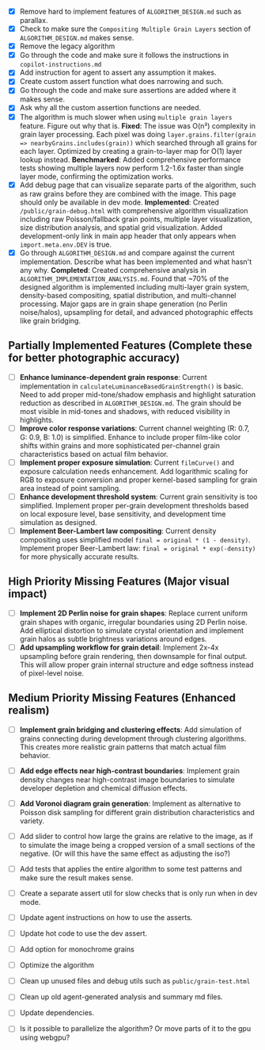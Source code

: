 - [x] Remove hard to implement features of `ALGORITHM_DESIGN.md` such as parallax.
- [x] Check to make sure the `Compositing Multiple Grain Layers` section of `ALGORITHM_DESIGN.md` makes sense.
- [x] Remove the legacy algorithm
- [x] Go through the code and make sure it follows the instructions in `copilot-instructions.md`
- [x] Add instruction for agent to assert any assumption it makes.
- [x] Create custom assert function what does narrowing and such.
- [x] Go through the code and make sure assertions are added where it makes sense.
- [x] Ask why all the custom assertion functions are needed.
- [x] The algorithm is much slower when using `multiple grain layers` feature. Figure out why that is. **Fixed**: The issue was O(n²) complexity in grain layer processing. Each pixel was doing `layer.grains.filter(grain => nearbyGrains.includes(grain))` which searched through all grains for each layer. Optimized by creating a grain-to-layer map for O(1) layer lookup instead. **Benchmarked**: Added comprehensive performance tests showing multiple layers now perform 1.2-1.6x faster than single layer mode, confirming the optimization works.
- [x] Add debug page that can visualize separate parts of the algorithm, such as raw grains before they are combined with the image. This page should only be available in dev mode. **Implemented**: Created `/public/grain-debug.html` with comprehensive algorithm visualization including raw Poisson/fallback grain points, multiple layer visualization, size distribution analysis, and spatial grid visualization. Added development-only link in main app header that only appears when `import.meta.env.DEV` is true.
- [x] Go through `ALGORITHM_DESIGN.md` and compare against the current implementation. Describe what has been implemented and what hasn't any why. **Completed**: Created comprehensive analysis in `ALGORITHM_IMPLEMENTATION_ANALYSIS.md`. Found that ~70% of the designed algorithm is implemented including multi-layer grain system, density-based compositing, spatial distribution, and multi-channel processing. Major gaps are in grain shape generation (no Perlin noise/halos), upsampling for detail, and advanced photographic effects like grain bridging.

## Partially Implemented Features (Complete these for better photographic accuracy)

- [ ] **Enhance luminance-dependent grain response**: Current implementation in `calculateLuminanceBasedGrainStrength()` is basic. Need to add proper mid-tone/shadow emphasis and highlight saturation reduction as described in `ALGORITHM_DESIGN.md`. The grain should be most visible in mid-tones and shadows, with reduced visibility in highlights.
- [ ] **Improve color response variations**: Current channel weighting (R: 0.7, G: 0.9, B: 1.0) is simplified. Enhance to include proper film-like color shifts within grains and more sophisticated per-channel grain characteristics based on actual film behavior.
- [ ] **Implement proper exposure simulation**: Current `filmCurve()` and exposure calculation needs enhancement. Add logarithmic scaling for RGB to exposure conversion and proper kernel-based sampling for grain area instead of point sampling.
- [ ] **Enhance development threshold system**: Current grain sensitivity is too simplified. Implement proper per-grain development thresholds based on local exposure level, base sensitivity, and development time simulation as designed.
- [ ] **Implement Beer-Lambert law compositing**: Current density compositing uses simplified model `final = original * (1 - density)`. Implement proper Beer-Lambert law: `final = original * exp(-density)` for more physically accurate results.

## High Priority Missing Features (Major visual impact)

- [ ] **Implement 2D Perlin noise for grain shapes**: Replace current uniform grain shapes with organic, irregular boundaries using 2D Perlin noise. Add elliptical distortion to simulate crystal orientation and implement grain halos as subtle brightness variations around edges.
- [ ] **Add upsampling workflow for grain detail**: Implement 2x-4x upsampling before grain rendering, then downsample for final output. This will allow proper grain internal structure and edge softness instead of pixel-level noise.

## Medium Priority Missing Features (Enhanced realism)

- [ ] **Implement grain bridging and clustering effects**: Add simulation of grains connecting during development through clustering algorithms. This creates more realistic grain patterns that match actual film behavior.
- [ ] **Add edge effects near high-contrast boundaries**: Implement grain density changes near high-contrast image boundaries to simulate developer depletion and chemical diffusion effects.
- [ ] **Add Voronoi diagram grain generation**: Implement as alternative to Poisson disk sampling for different grain distribution characteristics and variety.

- [ ] Add slider to control how large the grains are relative to the image, as if to simulate the image being a cropped version of a small sections of the negative. (Or will this have the same effect as adjusting the iso?)
- [ ] Add tests that applies the entire algorithm to some test patterns and make sure the result makes sense.
- [ ] Create a separate assert util for slow checks that is only run when in dev mode.
- [ ] Update agent instructions on how to use the asserts.
- [ ] Update hot code to use the dev assert.
- [ ] Add option for monochrome grains
- [ ] Optimize the algorithm
- [ ] Clean up unused files and debug utils such as `public/grain-test.html`
- [ ] Clean up old agent-generated analysis and summary md files.
- [ ] Update dependencies.
- [ ] Is it possible to parallelize the algorithm? Or move parts of it to the gpu using webgpu?
